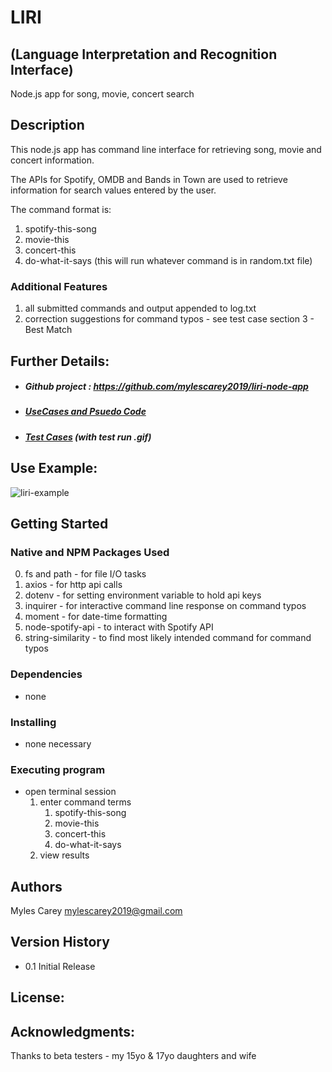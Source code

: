 # LIRI  
## (Language Interpretation and Recognition Interface)


Node.js app for song, movie, concert search

## Description

This node.js app has command line interface for retrieving song, movie and concert 
information.

The APIs for Spotify, OMDB and Bands in Town are used to retrieve information for
search values entered by the user.

The command format is:

1.  spotify-this-song <song name here>
2.  movie-this <movie name here>
3.  concert-this <artist-band name here>
4.  do-what-it-says  (this will run whatever command is in random.txt file)

### Additional Features

1. all submitted commands and output appended to log.txt
2. correction suggestions for command typos - see test case section 3 - Best Match 

## Further Details:

- ##### Github project :  https://github.com/mylescarey2019/liri-node-app

- ##### [UseCases and Psuedo Code](UseCases-PsuedoCode.md)

- ##### [Test Cases](TestCases.md)   (with test run .gif)

## Use Example:

![liri-example](./assets/images/liri-example.gif)

## Getting Started

### Native and NPM Packages Used
0.  fs and path - for file I/O tasks
1.  axios     - for http api calls
2.  dotenv    - for setting environment variable to hold api keys
3.  inquirer  - for interactive command line response on command typos
4.  moment    - for date-time formatting
5.  node-spotify-api  - to interact with Spotify API
6.  string-similarity - to find most likely intended command for command typos


### Dependencies

* none 

### Installing

* none necessary 

### Executing program

* open terminal session
  1. enter command terms 
        1. spotify-this-song <song name here>
        2.  movie-this <movie name here>
        3.  concert-this <artist-band name here>
        4.  do-what-it-says
    2. view results
  


## Authors

Myles Carey     mylescarey2019@gmail.com 

## Version History

* 0.1  Initial Release

## License:


## Acknowledgments:

Thanks to beta testers - my 15yo & 17yo daughters and wife 
